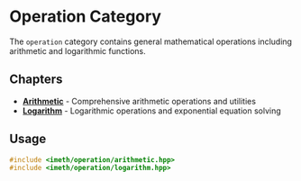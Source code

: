 # Operation Category

The `operation` category contains general mathematical operations including arithmetic and logarithmic functions.

## Chapters

- **[Arithmetic](./arithmetic.md)** - Comprehensive arithmetic operations and utilities
- **[Logarithm](./logarithm.md)** - Logarithmic operations and exponential equation solving

## Usage

```c++
#include <imeth/operation/arithmetic.hpp>
#include <imeth/operation/logarithm.hpp>
```
